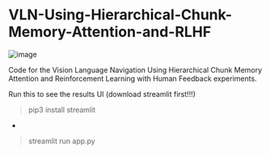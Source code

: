 # VLN-Using-Hierarchical-Chunk-Memory-Attention-and-RLHF

![image](https://github.com/user-attachments/assets/4b6f4b9a-01cd-4490-9583-bc68dc426155)

Code for the Vision Language Navigation Using Hierarchical Chunk Memory Attention and Reinforcement Learning with Human Feedback experiments.

Run this to see the results UI (download streamlit first!!!)
> pip3 install streamlit
-
> streamlit run app.py

